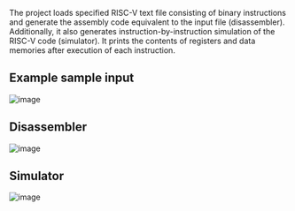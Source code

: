 The project loads specified RISC-V text file consisting of binary instructions and generate the assembly code equivalent to the input file (disassembler).
Additionally, it also generates instruction-by-instruction simulation of the RISC-V code (simulator). It prints the contents of registers and data memories after execution of each instruction.

## Example sample input
![image](https://github.com/Abhinav-Telukunta/RISC-V-Disassembler-and-Simulator/assets/62216101/dbc978de-daa6-42aa-b244-2119efd72e56)

## Disassembler
![image](https://github.com/Abhinav-Telukunta/RISC-V-Disassembler-and-Simulator/assets/62216101/c6b4d9bb-1505-4a45-ba09-736eb42f5bc5)

## Simulator
![image](https://github.com/Abhinav-Telukunta/RISC-V-Disassembler-and-Simulator/assets/62216101/1d0be6a8-c212-4628-9296-e2c13ec0cb9d)





